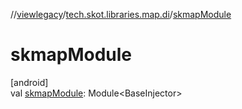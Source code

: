 //[viewlegacy](../../index.md)/[tech.skot.libraries.map.di](index.md)/[skmapModule](skmap-module.md)

# skmapModule

[android]\
val [skmapModule](skmap-module.md): Module&lt;BaseInjector&gt;
